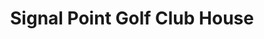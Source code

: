 ---
title: "Signal Point Golf Club House"
url: /fort-benton/signal-point-golf-club-house/
shop: Golf
---